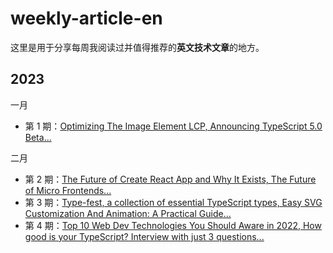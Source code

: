 # weekly-article-en

这里是用于分享每周我阅读过并值得推荐的**英文技术文章**的地方。

## 2023

一月

- 第 1 期：[Optimizing The Image Element LCP, Announcing TypeScript 5.0 Beta...](https://github.com/WJCHumble/weekly-article-en/issues/1)


二月

- 第 2 期：[The Future of Create React App and Why It Exists, The Future of Micro Frontends...](https://github.com/WJCHumble/weekly-article-en/issues/2)
- 第 3 期：[Type-fest, a collection of essential TypeScript types, Easy SVG Customization And Animation: A Practical Guide...](https://github.com/WJCHumble/weekly-article-en/issues/3)
- 第 4 期：[Top 10 Web Dev Technologies You Should Aware in 2022, How good is your TypeScript? Interview with just 3 questions... ](https://github.com/WJCHumble/weekly-article-en/issues/4)

